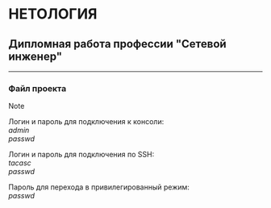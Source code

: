 # НЕТОЛОГИЯ

## Дипломная работа профессии "Сетевой инженер"

---

### Файл проекта

> [!NOTE]
> Логин и пароль для подключения к консоли:  
> *admin*  
> *passwd*  
> 
> Логин и пароль для подключения по SSH:  
> *tacasc*  
> *passwd*  
> 
> Пароль для перехода в привилегированный режим:  
> *passwd*  
